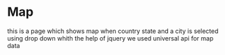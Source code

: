 # Map
this is a page which shows map when country state and a city is selected using drop down whith the help of jquery 
we used universal api for map data 
